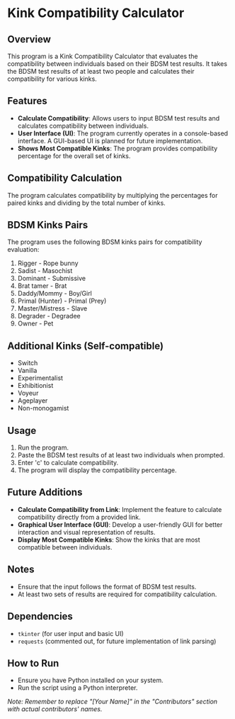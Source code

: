 # Kink Compatibility Calculator

## Overview
This program is a Kink Compatibility Calculator that evaluates the compatibility between individuals based on their BDSM test results. It takes the BDSM test results of at least two people and calculates their compatibility for various kinks.

## Features
- **Calculate Compatibility**: Allows users to input BDSM test results and calculates compatibility between individuals.
- **User Interface (UI)**: The program currently operates in a console-based interface. A GUI-based UI is planned for future implementation.
- **Shows Most Compatible Kinks**: The program provides compatibility percentage for the overall set of kinks.

## Compatibility Calculation
The program calculates compatibility by multiplying the percentages for paired kinks and dividing by the total number of kinks.

## BDSM Kinks Pairs
The program uses the following BDSM kinks pairs for compatibility evaluation:

1. Rigger - Rope bunny
2. Sadist - Masochist
3. Dominant - Submissive
4. Brat tamer - Brat
5. Daddy/Mommy - Boy/Girl
6. Primal (Hunter) - Primal (Prey)
7. Master/Mistress - Slave
8. Degrader - Degradee
9. Owner - Pet

## Additional Kinks (Self-compatible)
- Switch
- Vanilla
- Experimentalist
- Exhibitionist
- Voyeur
- Ageplayer
- Non-monogamist

## Usage
1. Run the program.
2. Paste the BDSM test results of at least two individuals when prompted.
3. Enter 'c' to calculate compatibility.
4. The program will display the compatibility percentage.

## Future Additions
- **Calculate Compatibility from Link**: Implement the feature to calculate compatibility directly from a provided link.
- **Graphical User Interface (GUI)**: Develop a user-friendly GUI for better interaction and visual representation of results.
- **Display Most Compatible Kinks**: Show the kinks that are most compatible between individuals.

## Notes
- Ensure that the input follows the format of BDSM test results.
- At least two sets of results are required for compatibility calculation.

## Dependencies
- `tkinter` (for user input and basic UI)
- `requests` (commented out, for future implementation of link parsing)

## How to Run
- Ensure you have Python installed on your system.
- Run the script using a Python interpreter.

*Note: Remember to replace "[Your Name]" in the "Contributors" section with actual contributors' names.*
